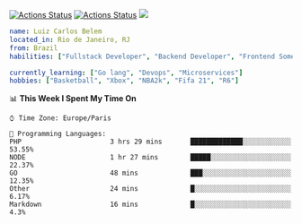 [![Actions Status](https://github.com/guilyx/guilyx/workflows/wakatime-stats/badge.svg)](https://github.com/belemlc/belemlc/actions)
[![Actions Status](https://github.com/guilyx/guilyx/workflows/update-gh-activity/badge.svg)](https://github.com/belemlc/belemlc/actions)
![](https://visitor-badge.glitch.me/badge?page_id=belemlc.belemlc)


```yaml
name: Luiz Carlos Belem
located_in: Rio de Janeiro, RJ
from: Brazil
habilities: ["Fullstack Developer", "Backend Developer", "Frontend Sometimes"]

currently_learning: ["Go lang", "Devops", "Microservices"]
hobbies: ["Basketball", "Xbox", "NBA2k", "Fifa 21", "R6"]

```

📊 **This Week I Spent My Time On** 

```text
⌚︎ Time Zone: Europe/Paris

💬 Programming Languages: 
PHP                      3 hrs 29 mins       █████████████░░░░░░░░░░░░   53.55% 
NODE                     1 hr 27 mins        █████░░░░░░░░░░░░░░░░░░░░   22.37% 
GO                       48 mins             ███░░░░░░░░░░░░░░░░░░░░░░   12.35% 
Other                    24 mins             █░░░░░░░░░░░░░░░░░░░░░░░░   6.17% 
Markdown                 16 mins             █░░░░░░░░░░░░░░░░░░░░░░░░   4.3%

```


<!--END_SECTION:waka-->
